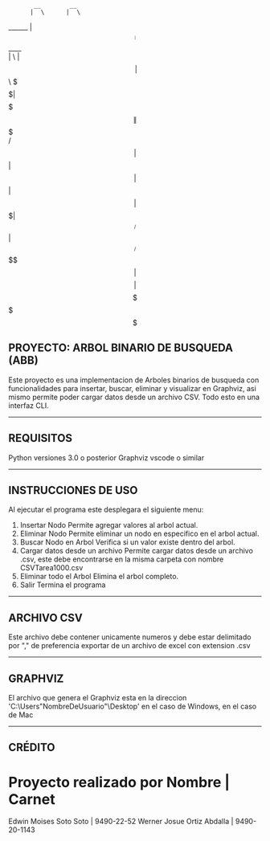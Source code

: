 
           __        __       
          |  \      |  \      
  ______  | $$____  | $$____  
 |      \ | $$    \ | $$    \ 
  \$$$$$$\| $$$$$$$\| $$$$$$$\
 /      $$| $$  | $$| $$  | $$
|  $$$$$$$| $$__/ $$| $$__/ $$
 \$$    $$| $$    $$| $$    $$
  \$$$$$$$ \$$$$$$$  \$$$$$$$ 
                                                                                                                
PROYECTO: ARBOL BINARIO DE BUSQUEDA (ABB)
------------------------------------------------------------------------------------------
Este proyecto es una implementacion de Arboles binarios de busqueda con funcionalidades para insertar, buscar, eliminar y visualizar en Graphviz, asi mismo permite poder cargar datos desde un archivo CSV. Todo esto en una interfaz CLI.

------------------------------------------------------------------------------------------
REQUISITOS
------------------------------------------------------------------------------------------
Python versiones 3.0 o posterior
Graphviz
vscode o similar

------------------------------------------------------------------------------------------
INSTRUCCIONES DE USO
------------------------------------------------------------------------------------------
Al ejecutar el programa este desplegara el siguiente menu:
1) Insertar Nodo
     Permite agregar valores al arbol actual.
2) Eliminar Nodo
     Permite eliminar un nodo en especifico en el arbol actual.
3) Buscar Nodo en Arbol
     Verifica si un valor existe dentro del arbol.
4) Cargar datos desde un archivo
     Permite cargar datos desde un archivo .csv, este debe encontrarse en la misma carpeta con nombre CSVTarea1000.csv
5) Eliminar todo el Arbol
     Elimina el arbol completo.
6) Salir
     Termina el programa

------------------------------------------------------------------------------------------
ARCHIVO CSV
------------------------------------------------------------------------------------------
Este archivo debe contener unicamente numeros y debe estar delimitado por "," de preferencia exportar de un archivo de excel con extension .csv

------------------------------------------------------------------------------------------
GRAPHVIZ
------------------------------------------------------------------------------------------
El archivo que genera el Graphviz esta en la direccion 'C:\Users\"NombreDeUsuario"\Desktop' en el caso de Windows, en el caso de Mac 

------------------------------------------------------------------------------------------
CRÉDITO
------------------------------------------------------------------------------------------
Proyecto realizado por 
Nombre                      |  Carnet
=================================================
Edwin Moises Soto Soto      |  9490-22-52
Werner Josue Ortiz Abdalla  |  9490-20-1143
